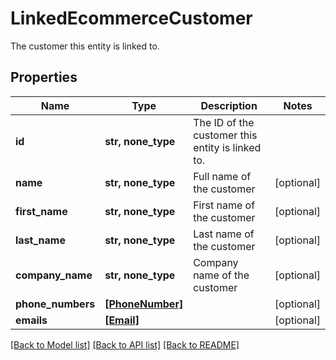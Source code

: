 # LinkedEcommerceCustomer

The customer this entity is linked to.

## Properties
Name | Type | Description | Notes
------------ | ------------- | ------------- | -------------
**id** | **str, none_type** | The ID of the customer this entity is linked to. | 
**name** | **str, none_type** | Full name of the customer | [optional] 
**first_name** | **str, none_type** | First name of the customer | [optional] 
**last_name** | **str, none_type** | Last name of the customer | [optional] 
**company_name** | **str, none_type** | Company name of the customer | [optional] 
**phone_numbers** | [**[PhoneNumber]**](PhoneNumber.md) |  | [optional] 
**emails** | [**[Email]**](Email.md) |  | [optional] 

[[Back to Model list]](../../README.md#documentation-for-models) [[Back to API list]](../../README.md#documentation-for-api-endpoints) [[Back to README]](../../README.md)


